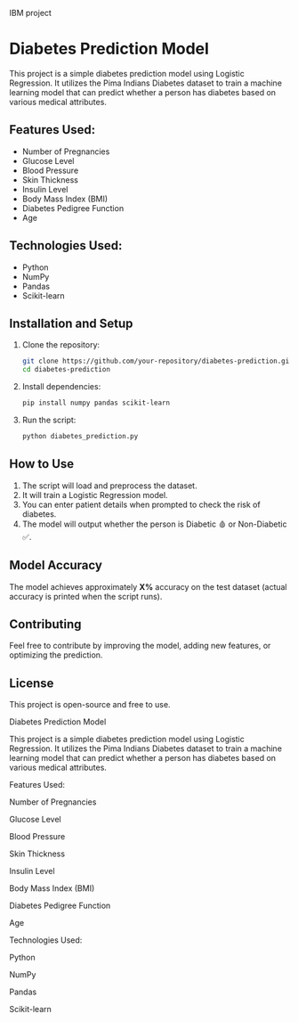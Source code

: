 
IBM project
# Diabetes Prediction Model

This project is a simple diabetes prediction model using Logistic Regression. It utilizes the Pima Indians Diabetes dataset to train a machine learning model that can predict whether a person has diabetes based on various medical attributes.

## Features Used:

- Number of Pregnancies
- Glucose Level
- Blood Pressure
- Skin Thickness
- Insulin Level
- Body Mass Index (BMI)
- Diabetes Pedigree Function
- Age

## Technologies Used:

- Python
- NumPy
- Pandas
- Scikit-learn

## Installation and Setup

1. Clone the repository:
   ```sh
   git clone https://github.com/your-repository/diabetes-prediction.git
   cd diabetes-prediction
   ```
2. Install dependencies:
   ```sh
   pip install numpy pandas scikit-learn
   ```
3. Run the script:
   ```sh
   python diabetes_prediction.py
   ```

## How to Use

1. The script will load and preprocess the dataset.
2. It will train a Logistic Regression model.
3. You can enter patient details when prompted to check the risk of diabetes.
4. The model will output whether the person is Diabetic 🩸 or Non-Diabetic ✅.

## Model Accuracy

The model achieves approximately **X%** accuracy on the test dataset (actual accuracy is printed when the script runs).

## Contributing

Feel free to contribute by improving the model, adding new features, or optimizing the prediction.

## License

This project is open-source and free to use.

Diabetes Prediction Model



This project is a simple diabetes prediction model using Logistic Regression. It utilizes the Pima Indians Diabetes dataset to train a machine learning model that can predict whether a person has diabetes based on various medical attributes.



Features Used:



Number of Pregnancies



Glucose Level



Blood Pressure



Skin Thickness



Insulin Level



Body Mass Index (BMI)



Diabetes Pedigree Function



Age



Technologies Used:



Python



NumPy



Pandas



Scikit-learn

